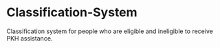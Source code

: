 # Classification-System
Classification system for people who are eligible and ineligible to receive PKH assistance.
